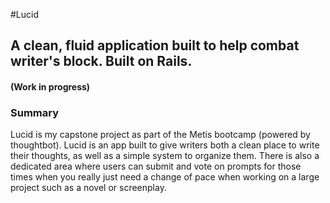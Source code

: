 #Lucid
## A clean, fluid application built to help combat writer's block. Built on Rails.
#### (Work in progress)

### Summary

Lucid is my capstone project as part of the Metis bootcamp (powered by
thoughtbot). Lucid is an app built to give writers both a clean place to write
their thoughts, as well as a simple system to organize them. There is also a
dedicated area where users can submit and vote on prompts for those times when
you really just need a change of pace when working on a large project such as a
novel or screenplay.

